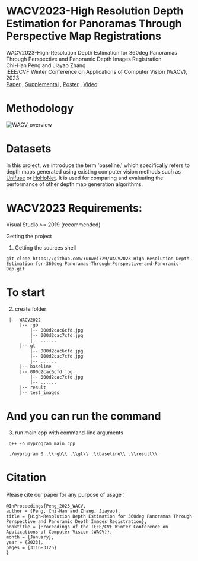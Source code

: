 # WACV2023-High Resolution Depth Estimation for Panoramas Through Perspective Map Registrations
WACV2023-High-Resolution Depth Estimation for 360deg Panoramas Through Perspective and Panoramic Depth Images Registration <br>
Chi-Han Peng and Jiayao Zhang <br>
IEEE/CVF Winter Conference on Applications of Computer Vision (WACV), 2023 <br>
[Paper](https://pengchihan.co/papers/Peng_High-Resolution_Depth_Estimation_for_360deg_Panoramas_Through_Perspective_and_Panoramic_WACV_2023_paper.pdf) ,
[Supplemental](https://pengchihan.co/papers/Peng_High-Resolution_Depth_Estimation_WACV_2023_supplemental.pdf) ,
[Poster](https://pengchihan.co/papers/1428-wacv-post.pdf) ,
[Video](https://pengchihan.co/papers/1428-wacv.mp4)

# Methodology
![WACV_overview](https://github.com/Yunwei729/WACV2023-High-Resolution-Depth-Estimation-for-360deg-Panoramas-Through-Perspective-and-Panoramic-Dep/assets/77334402/c0d8f378-f7bc-448f-862a-5750b7c76db6)

# Datasets
In this project, we introduce the term 'baseline,' which specifically refers to depth maps generated using existing computer vision methods such as [Unifuse](https://github.com/alibaba/UniFuse-Unidirectional-Fusion) or [HoHoNet](https://github.com/sunset1995/HoHoNet). It is used for comparing and evaluating the performance of other depth map generation algorithms.

# WACV2023 Requirements:
Visual Studio >= 2019 (recommended)

Getting the project
1. Getting the sources shell
```
git clone https://github.com/Yunwei729/WACV2023-High-Resolution-Depth-Estimation-for-360deg-Panoramas-Through-Perspective-and-Panoramic-Dep.git
```
# To start
2. create folder 
```
 |-- WACV2022
     |-- rgb
         |-- 000d2cac6cfd.jpg
         |-- 000d2cac7cfd.jpg
         |-- ......
     |-- gt
         |-- 000d2cac6cfd.jpg
         |-- 000d2cac7cfd.jpg
         |-- ......
     |-- baseline
	 |-- 000d2cac6cfd.jpg
         |-- 000d2cac7cfd.jpg
         |-- ......
     |-- result
     |-- test_images
```
# And you can run the command
3. run main.cpp with command-line arguments
```
 g++ -o myprogram main.cpp
```
```
 ./myprogram 0 .\\rgb\\ .\\gt\\ .\\baseline\\ .\\result\\
```
# Citation
Please cite our paper for any purpose of usage：
```
@InProceedings{Peng_2023_WACV,
author = {Peng, Chi-Han and Zhang, Jiayao},
title = {High-Resolution Depth Estimation for 360deg Panoramas Through Perspective and Panoramic Depth Images Registration},
booktitle = {Proceedings of the IEEE/CVF Winter Conference on Applications of Computer Vision (WACV)},
month = {January},
year = {2023},
pages = {3116-3125}
}
```
